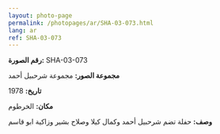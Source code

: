```yaml
---
layout: photo-page
permalink: /photopages/ar/SHA-03-073.html
lang: ar
ref: SHA-03-073
---
```


**رقم الصورة:** SHA-03-073

**مجموعة الصور:** مجموعة شرحبيل أحمد

**تاريخ:** 1978

**مكان:** الخرطوم

**وصف:** حفلة تضم شرحبيل أحمد وكمال كيلا وصلاح بشير وزاكية ابو قاسم
